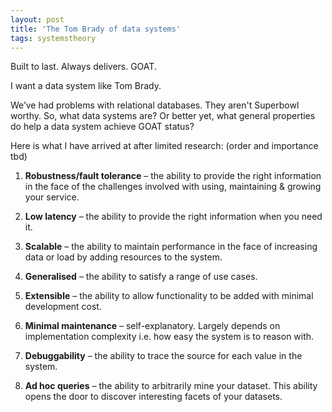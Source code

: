```yaml
---
layout: post
title: 'The Tom Brady of data systems'
tags: systemstheory
---
```


Built to last. Always delivers. GOAT. 

I want a data system like Tom Brady.

We’ve had problems with relational databases. They aren't Superbowl worthy. So, what data systems are?
Or better yet, what general properties do help a data system achieve GOAT status?

Here is what I have arrived at after limited research: (order and importance tbd)

1) **Robustness/fault tolerance** – the ability to provide the right information in the face of the challenges involved with using, maintaining & growing your service.

2) **Low latency** – the ability to provide the right information when you need it. 

3) **Scalable** – the ability to maintain performance in the face of increasing data or load by adding resources to the system.

4) **Generalised** – the ability to satisfy a range of use cases.

5) **Extensible** – the ability to allow functionality to be added with minimal development cost.

6) **Minimal maintenance** – self-explanatory. Largely depends on implementation complexity i.e. how easy the system is to reason with. 

7) **Debuggability** – the ability to trace the source for each value in the system.

8) **Ad hoc queries** – the ability to arbitrarily mine your dataset. This ability opens the door to discover interesting facets of your datasets.


